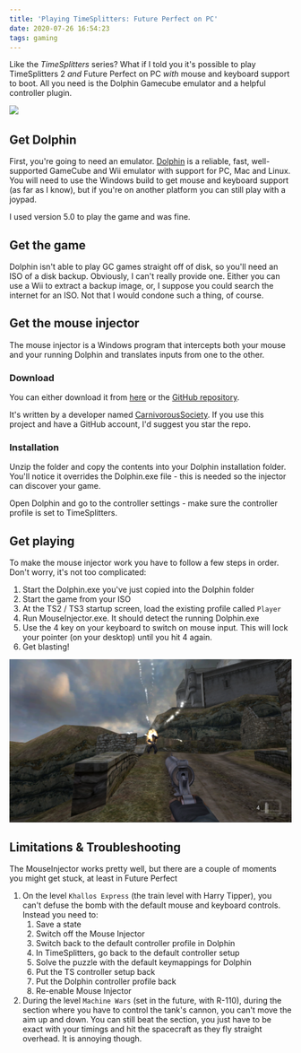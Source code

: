 ```yaml
---
title: 'Playing TimeSplitters: Future Perfect on PC'
date: 2020-07-26 16:54:23
tags: gaming
---
```


Like the *TimeSplitters* series? What if I told you it's possible to play TimeSplitters 2 _and_ Future Perfect on PC _with_ mouse and keyboard support to boot. All you need is the Dolphin Gamecube emulator and a helpful controller plugin.

![](/images/2020/ts3-1.png)

<!-- more -->

## Get Dolphin

First, you're going to need an emulator. [Dolphin](https://dolphin-emu.org/) is a reliable, fast, well-supported GameCube and Wii emulator with support for PC, Mac and Linux. You will need to use the Windows build to get mouse and keyboard support (as far as I know), but if you're on another platform you can still play with a joypad.

I used version 5.0 to play the game and was fine.

## Get the game

Dolphin isn't able to play GC games straight off of disk, so you'll need an ISO of a disk backup. Obviously, I can't really provide one. Either you can use a Wii to extract a backup image, or, I suppose you could search the internet for an ISO. Not that I would condone such a thing, of course.

## Get the mouse injector

The mouse injector is a Windows program that intercepts both your mouse and your running Dolphin and translates inputs from one to the other.

### Download

You can either download it from [here](https://github.com/jbreckmckye/jbreckmckye.github.io/raw/master/downloads/mouse-injector-dolphin-50.7z) or the [GitHub repository](https://github.com/carnivoroussociety/MouseInjector).

It's written by a developer named [CarnivorousSociety](https://github.com/carnivoroussociety). If you use this project and have a GitHub account, I'd suggest you star the repo.

### Installation

Unzip the folder and copy the contents into your Dolphin installation folder. You'll notice it overrides the Dolphin.exe file - this is needed so the injector can discover your game.

Open Dolphin and go to the controller settings - make sure the controller profile is set to TimeSplitters.

## Get playing

To make the mouse injector work you have to follow a few steps in order. Don't worry, it's not too complicated:

1. Start the Dolphin.exe you've just copied into the Dolphin folder
2. Start the game from your ISO
3. At the TS2 / TS3 startup screen, load the existing profile called `Player`
4. Run MouseInjector.exe. It should detect the running Dolphin.exe
5. Use the 4 key on your keyboard to switch on mouse input. This will lock your pointer (on your desktop) until you hit 4 again.
6. Get blasting!

![](/images/2020/ts3-2.png)

## Limitations & Troubleshooting

The MouseInjector works pretty well, but there are a couple of moments you might get stuck, at least in Future Perfect

1. On the level `Khallos Express` (the train level with Harry Tipper), you can't defuse the bomb with the default mouse and keyboard controls. Instead you need to:
   1. Save a state
   2. Switch off the Mouse Injector
   3. Switch back to the default controller profile in Dolphin
   4. In TimeSplitters, go back to the default controller setup
   5. Solve the puzzle with the default keymappings for Dolphin
   6. Put the TS controller setup back
   7. Put the Dolphin controller profile back
   8. Re-enable Mouse Injector
2. During the level `Machine Wars` (set in the future, with R-110), during the section where you have to control the tank's cannon, you can't move the aim up and down. You can still beat the section, you just have to be exact with your timings and hit the spacecraft as they fly straight overhead. It is annoying though.